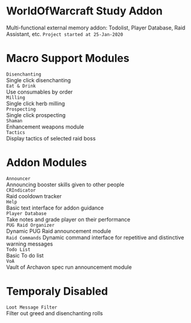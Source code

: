 # WorldOfWarcraft Study Addon
Multi-functional external memory addon: Todolist, Player Database, Raid Assistant, etc.
`Project started at 25-Jan-2020`

# Macro Support Modules
`Disenchanting`  
Single click disenchanting  
`Eat & Drink`  
Use consumables by order  
`Milling`  
Single click herb milling  
`Prospecting`  
Single click prospecting  
`Shaman`  
Enhancement weapons module  
`Tactics`  
Display tactics of selected raid boss  

# Addon Modules
`Announcer`  
Announcing booster skills given to other people  
`CRIndicator`  
Raid cooldown tracker  
`Help`    
Basic text interface for addon guidance  
`Player Database`   
Take notes and grade player on their performance    
`PUG Raid Organizer`    
Dynamic PUG Raid announcement module  
`Raid Commands`
Dynamic command interface for repetitive and distinctive warning messages   
`Todo List`    
Basic To do list    
`VoA`    
Vault of Archavon spec run announcement module  

# Temporaly Disabled
`Loot Message Filter`  
Filter out greed and disenchanting rolls  